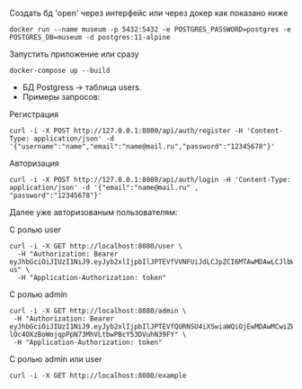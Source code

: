 Создать бд 'open' через интерфейс или через докер как показано ниже
```shell
docker run --name museum -p 5432:5432 -e POSTGRES_PASSWORD=postgres -e POSTGRES_DB=museum -d postgres:11-alpine
```
Запустить приложение
или сразу
 ```shell
docker-compose up --build
```

* БД Postgress -> таблица users.
* Примеры запросов:

Регистрация
```shell
curl -i -X POST http://127.0.0.1:8080/api/auth/register -H 'Content-Type: application/json' -d '{"username":"name","email":"name@mail.ru","password":"12345678"}'
```
Авторизация
```shell
curl -i -X POST http://127.0.0.1:8080/api/auth/login -H 'Content-Type: application/json' -d '{"email":"name@mail.ru" , "password":"12345678"}'
```
Далее уже авторизованым пользователям:

С ролью user
```shell
curl -i -X GET http://localhost:8080/user \
  -H "Authorization: Bearer eyJhbGciOiJIUzI1NiJ9.eyJyb2xlIjpbIlJPTEVfVVNFUiJdLCJpZCI6MTAwMDAwLCJlbWFpbCI6Im5hbWVAbWFpbC5ydSIsInN1YiI6Im5hbWUiLCJpYXQiOjE3MTgwOTk0MDMsImV4cCI6MTcxODI0MzQwM30.5MJfPOlyrnS6On3KP9QxejIVsZSlolkrSgFEMzC7-us" \
  -H "Application-Authorization: token"
```
С ролью admin
 ```shell
curl -i -X GET http://localhost:8080/admin \
  -H "Authorization: Bearer eyJhbGciOiJIUzI1NiJ9.eyJyb2xlIjpbIlJPTEVfQURNSU4iXSwiaWQiOjEwMDAwMCwiZW1haWwiOiJuYW1lQG1haWwucnUiLCJzdWIiOiJuYW1lIiwiaWF0IjoxNzE4MDk5NTkxLCJleHAiOjE3MTgyNDM1OTF9.6-lOc4OXzBoWojqpPpN73MhVLtbwPBcY53DVuhN39FY" \
  -H "Application-Authorization: token"
``` 
С ролью admin или user
```shell
curl -i -X GET http://localhost:8080/example
